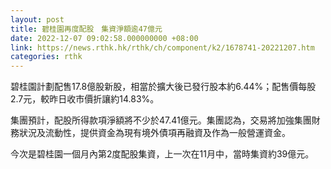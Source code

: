 ```yaml
---
layout: post
title: 碧桂園再度配股　集資淨額逾47億元
date: 2022-12-07 09:02:58.000000000 +08:00
link: https://news.rthk.hk/rthk/ch/component/k2/1678741-20221207.htm
categories: rthk
---
```


碧桂園計劃配售17.8億股新股，相當於擴大後已發行股本約6.44%；配售價每股2.7元，較昨日收市價折讓約14.83%。

集團預計，配股所得款項淨額將不少於47.41億元。集團認為，交易將加強集團財務狀況及流動性，提供資金為現有境外債項再融資及作為一般營運資金。

今次是碧桂園一個月內第2度配股集資，上一次在11月中，當時集資約39億元。
